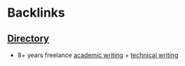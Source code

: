 
# Backlinks
## [Directory](<Directory.md>)
- 8+ years freelance [academic writing](<academic writing.md>) + [technical writing](<technical writing.md>)


